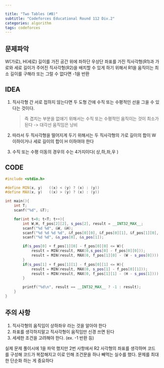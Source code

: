 ```yaml
---

title: "Two Tables (#B)"
subtitle: "Codeforces Educational Round 112 Div.2"
categories: algorithm
tags: codeforces
---
```


## 문제파악

W(가로), H(세로) 길이를 가진 공간 위에 좌하단 우상단 좌표를 가진 직사각형(R1)과 가로와 세로 길이가 주어진 직사각형(R2)을 배치할 수 있게 하기 위해서 R1을 움직이는 최소 길이를 구해라 또는 그럴 수 없다면 -1을 반환 

## IDEA

1. 직사각형 간 서로 접하지 않는다면 두 도형 간에 수직 또는 수평적인 선을 그을 수 있다는 것이다.

   > 즉 겹치는 부분을 없애기 위해서는 수직 또는 수평적인 움직이는 것이 최소가 된다 -> 대각선 움직임은 낭비

2. 따라서 두 직사각형을 떨어지게 두기 위해서는 두 직사각형의 가로 길이의 합이 W 이하이거나 세로 길이의 합이 H 이하여야 한다

3. 수직 또는 수평 이동의 경우의 수는 4가지이다( 상,하,좌,우 )


## CODE

```c++
#include <stdio.h>

#define MIN(x, y)   ((x) < (y) ? (x) : (y))
#define MAX(x, y)   ((x) > (y) ? (x) : (y))

int main(){
    int T;
    scanf("%d", &T);

    for(int t=0; t<T; t++){
        int W,H, f_pos[2][2], s_pos[2], result = __INT32_MAX__;
        scanf("%d %d", &W, &H);
        scanf("%d %d %d %d", &f_pos[0][0], &f_pos[0][1], &f_pos[1][0], &f_pos[1][1]);
        scanf("%d %d", &s_pos[0], &s_pos[1]);

        if(s_pos[0] + f_pos[1][0] - f_pos[0][0] <= W){
            result = MIN(result, MAX(0,s_pos[0] - f_pos[0][0]));
            result = MIN(result, MAX(0, f_pos[1][0] - (W - s_pos[0])));
        }
        if(s_pos[1] + f_pos[1][1] - f_pos[0][1] <= H){
            result = MIN(result, MAX(0, s_pos[1] - f_pos[0][1]));
            result = MIN(result, MAX(0, f_pos[1][1] - (H - s_pos[1])));
        }

        printf("%d\n", result == __INT32_MAX__ ? -1 : result);
    }
}
```



## 주의 사항

1. 직사각형의 움직임이 상하좌우 라는 것을 알아야 한다
2. 좌표를 생각하지말고 직사각형이 움직임만 신경 쓰면 된다
3. 세세한 조건을 고려해야 한다. (ex. -1 반환 등)

실제 문제 풀이시에 1을 파악 했지만 2번 사항에서 R2 사각형의 좌표를 생각하며 코드를 구성해 코드가 복잡해지고 이로 인해 조건문을 하나 빼먹는 실수를 했다. 문제를 최대한 단순화 하는 게 중요하다
